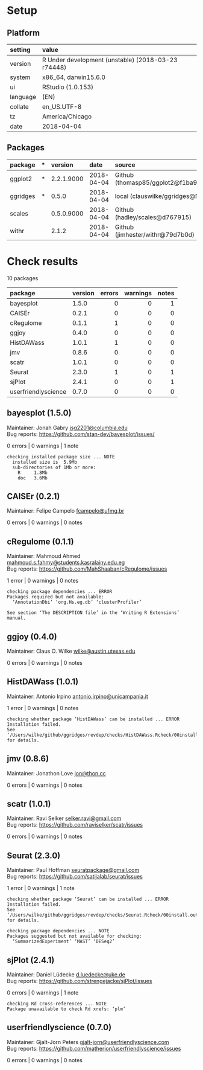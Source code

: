 # Setup

## Platform

|setting  |value                                              |
|:--------|:--------------------------------------------------|
|version  |R Under development (unstable) (2018-03-23 r74448) |
|system   |x86_64, darwin15.6.0                               |
|ui       |RStudio (1.0.153)                                  |
|language |(EN)                                               |
|collate  |en_US.UTF-8                                        |
|tz       |America/Chicago                                    |
|date     |2018-04-04                                         |

## Packages

|package  |*  |version    |date       |source                             |
|:--------|:--|:----------|:----------|:----------------------------------|
|ggplot2  |*  |2.2.1.9000 |2018-04-04 |Github (thomasp85/ggplot2@f1ba983) |
|ggridges |*  |0.5.0      |2018-04-04 |local (clauswilke/ggridges@NA)     |
|scales   |   |0.5.0.9000 |2018-04-04 |Github (hadley/scales@d767915)     |
|withr    |   |2.1.2      |2018-04-04 |Github (jimhester/withr@79d7b0d)   |

# Check results

10 packages

|package             |version | errors| warnings| notes|
|:-------------------|:-------|------:|--------:|-----:|
|bayesplot           |1.5.0   |      0|        0|     1|
|CAISEr              |0.2.1   |      0|        0|     0|
|cRegulome           |0.1.1   |      1|        0|     0|
|ggjoy               |0.4.0   |      0|        0|     0|
|HistDAWass          |1.0.1   |      1|        0|     0|
|jmv                 |0.8.6   |      0|        0|     0|
|scatr               |1.0.1   |      0|        0|     0|
|Seurat              |2.3.0   |      1|        0|     1|
|sjPlot              |2.4.1   |      0|        0|     1|
|userfriendlyscience |0.7.0   |      0|        0|     0|

## bayesplot (1.5.0)
Maintainer: Jonah Gabry <jsg2201@columbia.edu>  
Bug reports: https://github.com/stan-dev/bayesplot/issues/

0 errors | 0 warnings | 1 note 

```
checking installed package size ... NOTE
  installed size is  5.9Mb
  sub-directories of 1Mb or more:
    R     1.8Mb
    doc   3.6Mb
```

## CAISEr (0.2.1)
Maintainer: Felipe Campelo <fcampelo@ufmg.br>

0 errors | 0 warnings | 0 notes

## cRegulome (0.1.1)
Maintainer: Mahmoud Ahmed <mahmoud.s.fahmy@students.kasralainy.edu.eg>  
Bug reports: https://github.com/MahShaaban/cRegulome/issues

1 error  | 0 warnings | 0 notes

```
checking package dependencies ... ERROR
Packages required but not available:
  ‘AnnotationDbi’ ‘org.Hs.eg.db’ ‘clusterProfiler’

See section ‘The DESCRIPTION file’ in the ‘Writing R Extensions’
manual.
```

## ggjoy (0.4.0)
Maintainer: Claus O. Wilke <wilke@austin.utexas.edu>

0 errors | 0 warnings | 0 notes

## HistDAWass (1.0.1)
Maintainer: Antonio Irpino <antonio.irpino@unicampania.it>

1 error  | 0 warnings | 0 notes

```
checking whether package ‘HistDAWass’ can be installed ... ERROR
Installation failed.
See ‘/Users/wilke/github/ggridges/revdep/checks/HistDAWass.Rcheck/00install.out’ for details.
```

## jmv (0.8.6)
Maintainer: Jonathon Love <jon@thon.cc>

0 errors | 0 warnings | 0 notes

## scatr (1.0.1)
Maintainer: Ravi Selker <selker.ravi@gmail.com>  
Bug reports: https://github.com/raviselker/scatr/issues

0 errors | 0 warnings | 0 notes

## Seurat (2.3.0)
Maintainer: Paul Hoffman <seuratpackage@gmail.com>  
Bug reports: https://github.com/satijalab/seurat/issues

1 error  | 0 warnings | 1 note 

```
checking whether package ‘Seurat’ can be installed ... ERROR
Installation failed.
See ‘/Users/wilke/github/ggridges/revdep/checks/Seurat.Rcheck/00install.out’ for details.

checking package dependencies ... NOTE
Packages suggested but not available for checking:
  ‘SummarizedExperiment’ ‘MAST’ ‘DESeq2’
```

## sjPlot (2.4.1)
Maintainer: Daniel Lüdecke <d.luedecke@uke.de>  
Bug reports: https://github.com/strengejacke/sjPlot/issues

0 errors | 0 warnings | 1 note 

```
checking Rd cross-references ... NOTE
Package unavailable to check Rd xrefs: ‘plm’
```

## userfriendlyscience (0.7.0)
Maintainer: Gjalt-Jorn Peters <gjalt-jorn@userfriendlyscience.com>  
Bug reports: https://github.com/matherion/userfriendlyscience/issues

0 errors | 0 warnings | 0 notes

